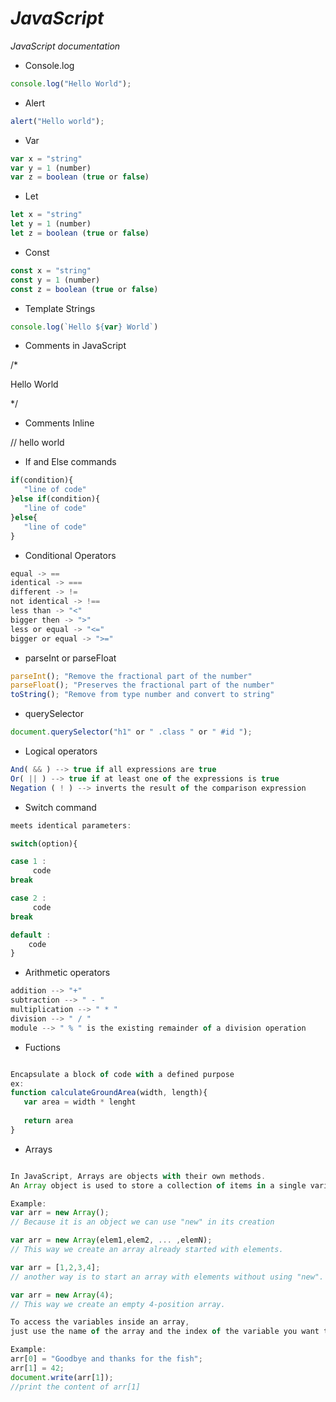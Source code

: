 # _JavaScript_
_JavaScript documentation_

* Console.log
~~~javascript
console.log("Hello World");
~~~

* Alert
~~~javascript
alert("Hello world");
~~~

* Var 
~~~javascript
var x = "string"
var y = 1 (number)
var z = boolean (true or false)
~~~

* Let
~~~javascript
let x = "string"
let y = 1 (number)
let z = boolean (true or false)
~~~

* Const
~~~javascript
const x = "string"
const y = 1 (number)
const z = boolean (true or false)
~~~

* Template Strings
~~~javascript
console.log(`Hello ${var} World`)
~~~

* Comments in JavaScript

/*

 Hello World
 
*/ 

* Comments Inline

// hello world

* If and Else commands
~~~javascript
if(condition){
   "line of code"
}else if(condition){
   "line of code"
}else{
   "line of code"
}
~~~

* Conditional Operators
~~~javascript
equal -> ==
identical -> ===
different -> !=
not identical -> !==
less than -> "<"
bigger then -> ">"
less or equal -> "<="
bigger or equal -> ">="
~~~

* parseInt or parseFloat
~~~javascript
parseInt(); "Remove the fractional part of the number"
parseFloat(); "Preserves the fractional part of the number"
toString(); "Remove from type number and convert to string"
~~~

* querySelector
~~~javascript
document.querySelector("h1" or " .class " or " #id ");
~~~

* Logical operators
~~~javascript
And( && ) --> true if all expressions are true
Or( || ) --> true if at least one of the expressions is true
Negation ( ! ) --> inverts the result of the comparison expression
~~~

* Switch command
~~~javascript
meets identical parameters:

switch(option){

case 1 :
     code
break

case 2 :
     code
break

default :
    code
}
~~~

* Arithmetic operators
~~~javascript
addition --> "+"
subtraction --> " - "
multiplication --> " * "
division --> " / "
module --> " % " is the existing remainder of a division operation
~~~

* Fuctions 
~~~javascript

Encapsulate a block of code with a defined purpose
ex:
function calculateGroundArea(width, length){
   var area = width * lenght
   
   return area
}

~~~

* Arrays
~~~javascript

In JavaScript, Arrays are objects with their own methods.
An Array object is used to store a collection of items in a single variable.

Example:
var arr = new Array();
// Because it is an object we can use "new" in its creation

var arr = new Array(elem1,elem2, ... ,elemN);
// This way we create an array already started with elements.

var arr = [1,2,3,4];
// another way is to start an array with elements without using "new".

var arr = new Array(4);
// This way we create an empty 4-position array.

To access the variables inside an array, 
just use the name of the array and the index of the variable you want to access.

Example:
arr[0] = "Goodbye and thanks for the fish";
arr[1] = 42;
document.write(arr[1]);
//print the content of arr[1]

~~~
